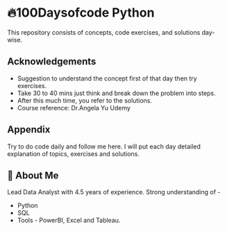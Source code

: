
# 🔥100Daysofcode Python

This repository consists of concepts, code exercises, and solutions day-wise.



## Acknowledgements

 - Suggestion to understand the concept first of that day then try exercises.
 - Take 30 to 40 mins just think and break down the problem into steps.
 - After this much time, you refer to the solutions.
 - Course reference: Dr.Angela Yu Udemy
## Appendix

Try to do code daily and follow me here. I will put each day detailed explanation of topics, exercises and solutions.



## 🚀 About Me
Lead Data Analyst with 4.5 years of experience.
Strong understanding of -
- Python
- SQL
- Tools - PowerBI, Excel and Tableau.
